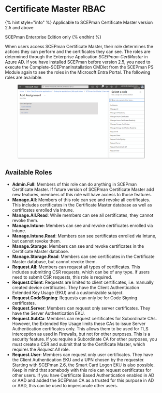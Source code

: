 # Certificate Master RBAC

{% hint style="info" %}
Applicable to SCEPman Certificate Master version 2.5 and above

SCEPman Enterprise Edition only
{% endhint %}

When users access SCEPman Certificate Master, their role determines the actions they can perform and the certificates they can see. The roles are determined through the Enterprise Application _SCEPman-CertMaster_ in Azure AD. If you have installed SCEPman before version 2.5, you need to execute the Complete-SCEPmanInstallation CMDlet from the SCEPman PS Module again to see the roles in the Microsoft Entra Portal. The following roles are available:

<figure><img src="../.gitbook/assets/2023-10-23 14_50_14-Select a role.png" alt=""><figcaption></figcaption></figure>

## Available Roles

* **Admin.Full**: Members of this role can do anything in SCEPman Certificate Master. If future version of SCEPman Certificate Master add new features, members of this role will have access to those features.
* **Manage.All**: Members of this role can see and revoke all certificates. This includes certificates in the Certificate Master database as well as certificates enrolled via Intune.
* **Manage.All.Read**: While members can see all certificates, they cannot revoke them.
* **Manage.Intune**: Members can see and revoke certificates enrolled via Intune.
* **Manage.Intune.Read**: Members can see certificates enrolled via Intune, but cannot revoke them.
* **Manage.Storage**: Members can see and revoke certificates in the Certificate Master database.
* **Manage.Storage.Read**: Members can see certificates in the Certificate Master database, but cannot revoke them.
* **Request.All**: Members can request all types of certificates. This includes submitting CSR requests, which can be of any type. If users need to submit CSR requests, this role is required.
* **Request.Client**: Requests are limited to client certificates, i.e. manually created device certificates. They have the Client Authentication Extended Key Usage (EKU) and a customizable subject.
* **Request.CodeSigning**: Requests can only be for Code Signing certificates.
* **Request.Server**: Members can request only server certificates. They have the Server Authentication EKU.
* **Request.SubCa**: Members can request certificates for Subordinate CAs. However, the Extended Key Usage limits these CAs to issue Server Authentication certificates only. This allows them to be used for TLS interception as used in Firewalls, but not for other purposes. This is a security feature. If you require a Subordinate CA for other purposes, you must create a CSR and submit that to the Certificate Master, which requires the _Request.All_ role.
* **Request.User**: Members can request only user certificates. They have the Client Authentication EKU and a UPN chosen by the requester. Starting with SCEPman 2.6, the Smart Card Logon EKU is also possible. Keep in mind that somebody with this role can request certificates for other users. If you have Certificate Based Authentication enabled in AD or AAD and added the SCEPman CA as a trusted for this purpose in AD or AAD, this can be used to impersonate other users.
